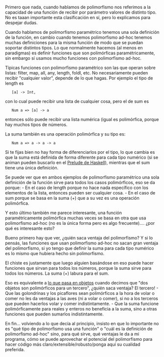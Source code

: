 Primero que nada, cuando hablamos de polimorfismo nos referimos a la capacidad de una función de recibir por parámetro valores de distinto tipo. No es taaan importante esta clasificación en sí, pero lo explicamos para despejar dudas.

Cuando hablamos de polimorfismo paramétrico tenemos una sola definición de la función, en cambio cuando tenemos polimorfismo ad-hoc tenemos muchas definiciones para la misma función de modo que se puedan soportar distintos tipos. Lo que normalmente hacemos (al menos en paradigmas) es definir funciones que son polimórficas paramétricamente, sin embargo sí usamos mucho funciones con polimorfismo ad-hoc.

Típicas funciones con polimorfismo paramétrico son las que operan sobre listas: filter, map, all, any, length, foldl, etc. No necesariamente pueden recibir "cualquier valor", depende de lo que hagas. Por ejemplo el tipo de length es

`   [a] -> Int,`

con lo cual puede recibir una lista de cualquier cosa, pero el de sum es

`   Num a => [a] -> a`

entonces sólo puede recibir una lista numérica (igual es polimórfica, porque hay muchos tipos de números.

La suma también es una operación polimórfica y su tipo es:

`   Num a => a -> a -> a`

Si te fijas bien no hay forma de diferenciarlos por el tipo, lo que cambia es que la suma está definida de forma diferente para cada tipo numérico (si se animan pueden buscarlo en el [Prelude de Haskell](http://www.haskell.org/ghc/docs/6.12.2/html/libraries/base-4.2.0.1/Prelude.html)), mientras que el sum tiene una única definición.

Se puede ver que en ambos ejemplos de polimorfismo paramétrico una sola definición de la función sirve para todos los casos polimórficos, eso se da porque: - En el caso de length porque no hace nada específico con los elementos de la lista, entonces pueden ser cualquier cosa. - En el caso de sum porque se basa en la suma (+) que a su vez es una operación polimórfica.

Y esto último también me parece interesante, una función paramétricamente polimórfica muchas veces se basa en otra que usa polimorfismo ad-hoc (no es la única forma pero es algo frecuente).... ¿por qué es interesante esto?

Bueno primero hay que ver, ¿quién saca ventaja del polimorfismo? Y si lo pensás, las funciones que usan polimorfismo ad-hoc no sacan gran ventaja del polimorfismo, si yo tengo que definir la suma para cada tipo numérico es lo mismo que hubiera hecho sin polimorfismo.

El chiste es justamente que luego alguien basándose en eso puede hacer funciones que sirvan para todos los números, porque la suma sirve para todos los números. La suma (+) labura para el sum.

Eso es equivalente a [lo que pasa en objetos](polimorfismo-en-el-paradigma-de-objetos.html) cuando decimos que "dos objetos son polimórficos para un tercero", ¿quién saca ventaja? El tercero! - Que las golondrinas y los picaflores sean polimórficos a la hora de volar o comer no les da ventajas a las aves (ni a volar o comer), si no a los terceros que pueden hacerlos volar y comer indistintamente. - Que la suma funcione polimórficamente para reales y enteros no beneficia a la suma, sino a otras funciones que pueden sumarlos indistintamente.

En fin... volviendo a lo que decía al principio, insisto en que lo importante no es "qué tipo de polimorfismo usa una función" o "cuál es la definición de polimorfismo ad-hoc" sino, para qué sirve, qué ventajas le da a mi programa, cómo se puede aprovechar el potencial del polimorfismo para hacer código más claro/extensible/robusto/ponga aquí su cualidad preferida.
